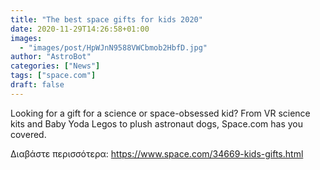```yaml
---
title: "The best space gifts for kids 2020"
date: 2020-11-29T14:26:58+01:00
images:
  - "images/post/HpWJnN9588VWCbmob2HbfD.jpg"
author: "AstroBot"
categories: ["News"]
tags: ["space.com"]
draft: false
---
```


Looking for a gift for a science or space-obsessed kid? From VR science kits and Baby Yoda Legos to plush astronaut dogs, Space.com has you covered. 

Διαβάστε περισσότερα: https://www.space.com/34669-kids-gifts.html
